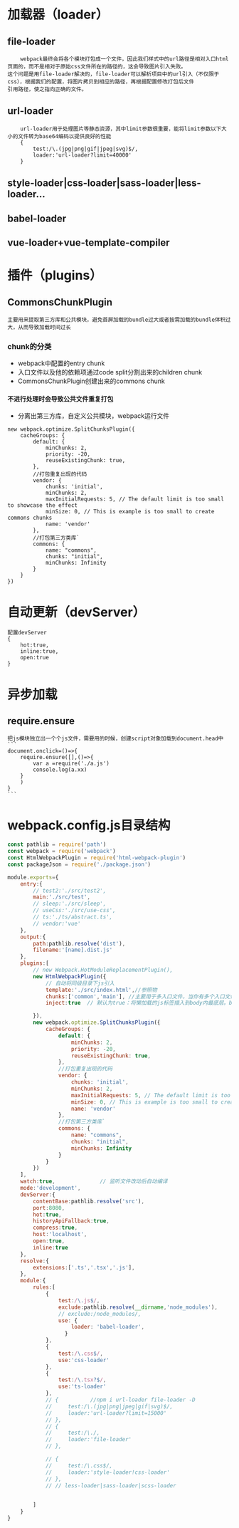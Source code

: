 # 加载器（loader）
## file-loader
        webpack最终会将各个模块打包成一个文件，因此我们样式中的url路径是相对入口html页面的，而不是相对于原始css文件所在的路径的，这会导致图片引入失败。
    这个问题是用file-loader解决的，file-loader可以解析项目中的url引入（不仅限于css），根据我们的配置，将图片拷贝到相应的路径，再根据配置修改打包后文件
    引用路径，使之指向正确的文件。

## url-loader
        url-loader用于处理图片等静态资源，其中limit参数很重要，能将limit参数以下大小的文件转为base64编码以提供良好的性能
        {
            test:/\.(jpg|png|gif|jpeg|svg)$/, 
            loader:'url-loader?limit=40000' 
        }
## style-loader|css-loader|sass-loader|less-loader...
## babel-loader
## vue-loader+vue-template-compiler 
 
# 插件（plugins）
## CommonsChunkPlugin
    主要用来提取第三方库和公共模块，避免首屏加载的bundle过大或者按需加载的bundle体积过大，从而导致加载时间过长
### chunk的分类
- webpack中配置的entry chunk
- 入口文件以及他的依赖项通过code split分割出来的children chunk
- CommonsChunkPlugin创建出来的commons chunk

#### 不进行处理时会导致公共文件重复打包
- 分离出第三方库，自定义公共模块，webpack运行文件
```
new webpack.optimize.SplitChunksPlugin({
    cacheGroups: {
        default: {
            minChunks: 2,
            priority: -20,
            reuseExistingChunk: true,
        },
        //打包重复出现的代码
        vendor: {
            chunks: 'initial',
            minChunks: 2,
            maxInitialRequests: 5, // The default limit is too small to showcase the effect
            minSize: 0, // This is example is too small to create commons chunks
            name: 'vendor'
        },
        //打包第三方类库`
        commons: {
            name: "commons",
            chunks: "initial",
            minChunks: Infinity
        }
    }
})
```
# 自动更新（devServer）
    配置devServer
    {
        hot:true,
        inline:true,
        open:true
    }
# 异步加载
## require.ensure
    把js模块独立出一个个js文件，需要用的时候，创建script对象加载到document.head中
    ```
    document.onclick=()=>{
        require.ensure([],()=>{
            var a =require('./a.js')
            console.log(a.xx)
        }
        )
    }
    ```

# webpack.config.js目录结构

```js
const pathlib = require('path')
const webpack = require('webpack')
const HtmlWebpackPlugin = require('html-webpack-plugin')
const packageJson = require('./package.json')

module.exports={
    entry:{
        // test2:'./src/test2',
        main:'./src/test',
        // sleep:'./src/sleep',
        // useCss:'./src/use-css',
        // ts:'./ts/abstract.ts',
        // vendor:'vue'
    },
    output:{
        path:pathlib.resolve('dist'),
        filename:'[name].dist.js'
    },
    plugins:[
        // new Webpack.HotModuleReplacementPlugin(),
        new HtmlWebpackPlugin({
            // 自动将同级目录下js引入
            template:'./src/index.html',//参照物
            chunks:['common','main'], //主要用于多入口文件，当你有多个入口文件时，他就会编译生成多个打包
            inject:true  // 默认为true：将懒加载的js标签插入到body内最底层。body：将插入到body下，head：将插入到head中，false:一般不会用

        }),
        new webpack.optimize.SplitChunksPlugin({
            cacheGroups: {
                default: {
                    minChunks: 2,
                    priority: -20,
                    reuseExistingChunk: true,
                },
                //打包重复出现的代码
                vendor: {
                    chunks: 'initial',
                    minChunks: 2,
                    maxInitialRequests: 5, // The default limit is too small to showcase the effect
                    minSize: 0, // This is example is too small to create commons chunks
                    name: 'vendor'
                },
                //打包第三方类库`
                commons: {
                    name: "commons",
                    chunks: "initial",
                    minChunks: Infinity
                }
            }
        })
    ],
    watch:true,              // 监听文件改动后自动编译
    mode:'development',
    devServer:{
        contentBase:pathlib.resolve('src'),
        port:8080,
        hot:true,
        historyApiFallback:true,
        compress:true,
        host:'localhost',
        open:true,
        inline:true
    },
    resolve:{
        extensions:['.ts','.tsx','.js'],
    },
    module:{
        rules:[
            {   
                test:/\.js$/,
                exclude:pathlib.resolve(__dirname,'node_modules'),
                // exclude:/node_modules/,
                use: {
                    loader: 'babel-loader',
                  }
            },
            {
                test:/\.css$/,
                use:'css-loader'
            },
            {
                test:/\.tsx?$/,
                use:'ts-loader'
            },
            // {          //npm i url-loader file-loader -D
            //     test:/\.(jpg|png|jpeg|gif|svg)$/,
            //     loader:'url-loader?limit=15000'
            // },
            // {
            //     test:/\./,
            //     loader:'file-loader'
            // },

            // {
            //     test:/\.css$/,
            //     loader:'style-loader!css-loader'
            // },
            // // less-loader|sass-loader|scss-loader
            

        ]
    }
}

```